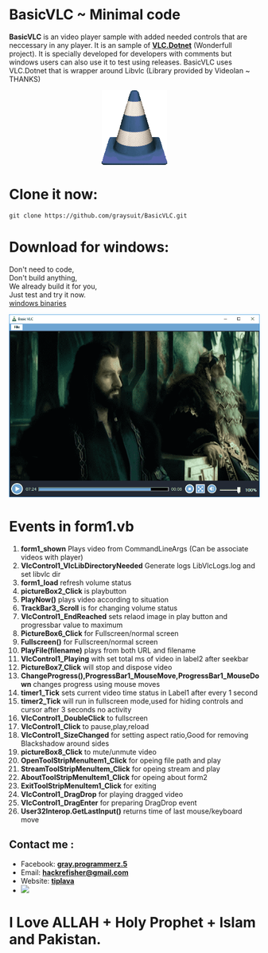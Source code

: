 <h1>BasicVLC ~ Minimal code</h1>
<p><b>BasicVLC</b> is an video player sample with added needed controls that are neccessary in any player.
It is an sample of <b><a href="https://github.com/ZeBobo5/Vlc.DotNet">VLC.Dotnet</a></b> (Wonderfull project).
It is specially developed for developers with comments but windows users can also use it to test using releases.
BasicVLC uses VLC.Dotnet that is wrapper around Libvlc (Library provided by Videolan ~ THANKS)</p>
<center><img src="https://raw.githubusercontent.com/graysuit/BasicVLC/master/BasicVLC/Images/icon.PNG"></center>
<h1>Clone it now:</h1>
<code><pre>git clone https://github.com/graysuit/BasicVLC.git</pre></code>
<h1>Download for windows:</h1>
<p>Don't need to code,<br>
Don't build anything,<br>
We already build it for you,<br>
Just test and try it now.<br>
<a href="https://github.com/graysuit/BasicVLC/releases">windows binaries</a></p>
<center><img src="https://raw.githubusercontent.com/graysuit/BasicVLC/master/BasicVLC/Images/screenshot.PNG" style="max-width:100%;"></center>
<h1>Events in form1.vb</h1>
<ol>
<li><b>form1_shown</b> Plays video from CommandLineArgs (Can be associate videos with player)</li>
<li><b>VlcControl1_VlcLibDirectoryNeeded</b> Generate logs LibVlcLogs.log and set libvlc dir</li>
<li><b>form1_load</b> refresh volume status</li>
<li><b>pictureBox2_Click</b> is playbutton</li>
<li><b>PlayNow()</b> plays video according to situation</li>
<li><b>TrackBar3_Scroll</b> is for changing volume status</li>
<li><b>VlcControl1_EndReached</b> sets relaod image in play button and progressbar value to maximum</li>
<li><b>PictureBox6_Click</b> for Fullscreen/normal screen</li>
<li><b>Fullscreen()</b> for Fullscreen/normal screen</li>
<li><b>PlayFile(filename)</b> plays from both URL and filename</li>
<li><b>VlcControl1_Playing</b> with set total ms of video in label2 after seekbar</li>
<li><b>PictureBox7_Click</b> will stop and dispose video</li>
<li><b>ChangeProgress(),ProgressBar1_MouseMove,ProgressBar1_MouseDown</b> changes progress using mouse moves</li>
<li><b>timer1_Tick</b> sets current video time status in Label1 after every 1 second</li>
<li><b>timer2_Tick</b> will run in fullscreen mode,used for hiding controls and cursor  after 3 seconds no activity</li>
<li><b>VlcControl1_DoubleClick</b> to fullscreen</li>
<li><b>VlcControl1_Click</b> to pause,play,reload</li>
<li><b>VlcControl1_SizeChanged</b> for setting aspect ratio,Good for removing Blackshadow around sides</li>
<li><b>pictureBox8_Click</b> to mute/unmute video</li>
<li><b>OpenToolStripMenuItem1_Click</b> for opeing file path and play</li>
<li><b>StreamToolStripMenuItem_Click</b> for opeing stream and play</li>
<li><b>AboutToolStripMenuItem1_Click</b> for opeing about form2</li>
<li><b>ExitToolStripMenuItem1_Click</b> for exiting</li>
<li><b>VlcControl1_DragDrop</b> for playing dragged video</li>
<li><b>VlcControl1_DragEnter</b> for preparing DragDrop event</li>
<li><b>User32Interop.GetLastInput()</b> returns time of last mouse/keyboard move</li>
</ol>
<h2> Contact me :</h2>
<ul><li>Facebook: <a href="https://fb.com/messages/t/gray.programmerz.5"><b>gray.programmerz.5</b></a></li>
<li>Email: <b><a href="mailto:hackrefisher@gmail.com">hackrefisher@gmail.com</a></b></li>
<li>Website: <a href="https://tiplava.blogspot.com/"><b>tiplava</b></a></li>
<li><a href="https://gitter.im/ha3kre/community"><img src="https://badges.gitter.im/ha3kre/community.svg"></a>
  
  </li></ul>


<h1>I Love ALLAH + Holy Prophet + Islam and Pakistan.</h1>
